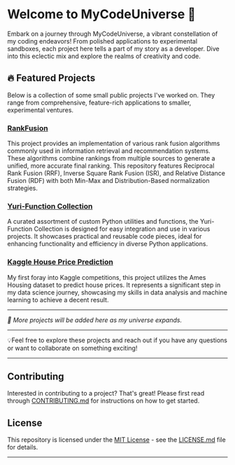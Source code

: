 # Welcome to MyCodeUniverse 🌌

Embark on a journey through MyCodeUniverse, a vibrant constellation of my coding endeavors! From polished applications to experimental sandboxes, each project here tells a part of my story as a developer. Dive into this eclectic mix and explore the realms of creativity and code.

## 🔥 Featured Projects

Below is a collection of some small public projects I've worked on. They range from comprehensive, feature-rich applications to smaller, experimental ventures.

### [RankFusion](https://github.com/MSWinds/rankfusion)
This project provides an implementation of various rank fusion algorithms commonly used in information retrieval and recommendation systems. These algorithms combine rankings from multiple sources to generate a unified, more accurate final ranking. This repository features Reciprocal Rank Fusion (RRF), Inverse Square Rank Fusion (ISR), and Relative Distance Fusion (RDF) with both Min-Max and Distribution-Based normalization strategies.

### [Yuri-Function Collection](https://github.com/MSWinds/yuri-func)
A curated assortment of custom Python utilities and functions, the Yuri-Function Collection is designed for easy integration and use in various projects. It showcases practical and reusable code pieces, ideal for enhancing functionality and efficiency in diverse Python applications.

### [Kaggle House Price Prediction](https://github.com/MSWinds/kaggle-house-price-prediction)
My first foray into Kaggle competitions, this project utilizes the Ames Housing dataset to predict house prices. It represents a significant step in my data science journey, showcasing my skills in data analysis and machine learning to achieve a decent result.

---

*🧪 More projects will be added here as my universe expands.*

---

💡Feel free to explore these projects and reach out if you have any questions or want to collaborate on something exciting!

---

## Contributing

Interested in contributing to a project? That's great! Please first read through [CONTRIBUTING.md](link-to-contributing-guidelines) for instructions on how to get started.

## License

This repository is licensed under the [MIT License](link-to-license) - see the [LICENSE.md](link-to-license-file) file for details.

---
